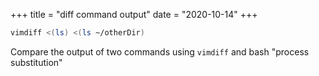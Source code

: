 +++
title = "diff command output"
date = "2020-10-14"
+++
```bash
vimdiff <(ls) <(ls ~/otherDir)
```

Compare the output of two commands using `vimdiff` and bash "process substitution"
